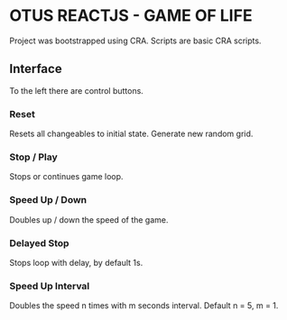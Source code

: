 # OTUS REACTJS - GAME OF LIFE

Project was bootstrapped using CRA. Scripts are basic CRA scripts.

## Interface

To the left there are control buttons.

### Reset

Resets all changeables to initial state. Generate new random grid.

### Stop / Play

Stops or continues game loop.

### Speed Up / Down

Doubles up / down the speed of the game.

### Delayed Stop

Stops loop with delay, by default 1s.

### Speed Up Interval

Doubles the speed n times with m seconds interval. Default n = 5, m = 1.